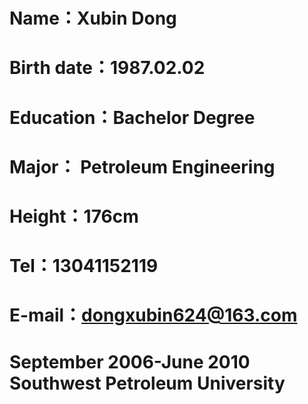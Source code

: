 # Name：Xubin Dong   


# Birth date：1987.02.02   


# Education：Bachelor Degree	   


# Major： Petroleum Engineering   


# Height：176cm	  


# Tel：13041152119  


# E-mail：dongxubin624@163.com  


# September 2006-June 2010	Southwest Petroleum University  


